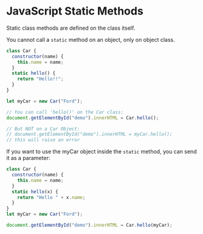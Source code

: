 # JavaScript Static Methods

Static class methods are defined on the class itself.

You cannot call a `static` method on an object, only on object class.

```javascript
class Car {
  constructor(name) {
    this.name = name;
  }
  static hello() {
    return "Hello!!";
  }
}

let myCar = new Car("Ford");

// You can call 'hello()' on the Car class:
document.getElementById("demo").innerHTML = Car.hello();

// But NOT on a Car Object:
// document.getElementById("demo").innerHTML = myCar.hello();
// this will raise an error
```

If you want to use the myCar object inside the `static` method, you can send it as a parameter:

```javascript
class Car {
  constructor(name) {
    this.name = name;
  }
  static hello(x) {
    return "Hello " + x.name;
  }
}
let myCar = new Car("Ford");

document.getElementById("demo").innerHTML = Car.hello(myCar);
```